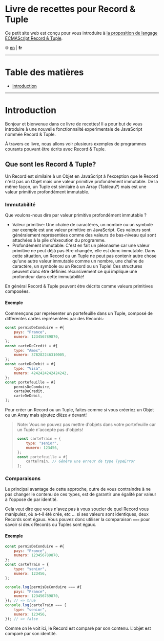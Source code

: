 # Livre de recettes pour Record & Tuple

Ce petit site web est conçu pour vous introduire à [la proposition de langage ECMAScript Record & Tuple][rt].

🌐 [en] | **fr**

[rt]: https://github.com/tc39/proposal-record-tuple
[en]: ./index.html

---

# Table des matières

- [Introduction](#introduction)

---

# Introduction

Bonjour et bienvenue dans ce livre de recettes! Il a pour but de vous introduire à une nouvelle fonctionnalité experimentale de JavaScript nommée Record & Tuple.

À travers ce livre, nous allons voir plusieurs exemples de programmes courants pouvant être écrits avec Record & Tuple.

## Que sont les Record & Tuple?

Un Record est similaire à un Objet en JavaScript à l'exception que le Record n'est pas un Objet mais une valeur primitive profondément immutable.
De la même façon, un Tuple est similaire à un Array (Tableau?) mais est une valeur primitive profondément immutable.

### Immutabilité

Que voulons-nous dire par valeur primitive profondément immutable ?

- Valeur primitive: Une chaîne de caractères, un nombre ou un symbole par exemple est une valeur primitive en JavaScript. Ces valeurs sont généralement représentées comme des valeurs de bas-niveau qui sont attachées à la pile d'éxecution du programme.
- Profondément immutable: C'est en fait un pléonasme car une valeur primitive ne peut déjà pas être changée, elle est donc immutable. Dans cette situation, un Record ou un Tuple ne peut pas contenir autre chose qu'une autre valeur immutable comme un nombre, une chaîne de caractère, un symbole ou un Record ou un Tuple! Ces structures peuvent donc être définies récursivement ce qui implique une profondeur dans cette immutabilité!

En général Record & Tuple peuvent étre décrits comme valeurs primitives composées.

#### Exemple

Commençons par représenter un portefeuille dans un Tuple, composé de différentes cartes représentées par des Records:

```js
const permisDeConduire = #{
    pays: "France",
    numero: 123456789870,
};
const carteDeCredit = #{
    type: "Amex",
    numero: 378282246310005,
};
const carteDeDebit = #{
    type: "Visa",
    numero: 4242424242424242,
};
const portefeuille = #[
    permisDeConduire,
    carteDeCredit,
    carteDeDebit,
];
```

Pour créer un Record ou un Tuple, faites comme si vous créeriez un Objet ou un Array mais ajoutez dièze `#` devant!

> Note: Vous ne pouvez pas mettre d'objets dans votre portefeuille car un Tuple n'accepte pas d'objets!
>
> ```js
> const carteTrain = {
>     type: "senior",
>     numero: 123456,
> };
> const portefeuille = #[
>     carteTrain, // Génère une erreur de type TypeError
> ];
> ```

### Comparaisons

Le principal avantage de cette approche, outre de vous contraindre à ne pas changer le contenu de ces types, est de garantir une égalité par valeur à l'opposé de par identité.

Cela veut dire que vous n'avez pas à vous soucier de quel Record vous manipulez, où a-t-il été crée, etc ... si ses valeurs sont identiques, deux Records sont égaux. Vous pouvez donc utiliser la comparaison `===` pour savoir si deux Records ou Tuples sont égaux.

#### Exemple

```js
const permisDeConduire = #{
    pays: "France",
    numero: 123456789870,
};
const carteTrain = {
    type: "senior",
    numero: 123456,
};

console.log(permisDeConduire === #{
    pays: "France",
    numero: 123456789870,
}); // => true
console.log(carteTrain === {
    type: "senior",
    numero: 123456,
}); // => false
```

Comme on le voit ici, le Record est comparé par son contenu. L'objet est comparé par son identité.